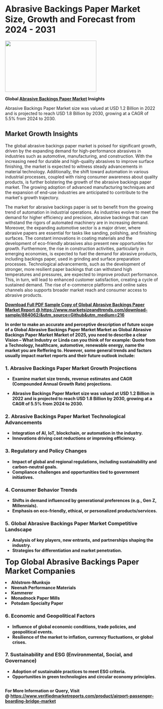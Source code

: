 <H1>Abrasive Backings Paper Market Size, Growth and Forecast from 2024 - 2031</H1><img class="aligncenter size-medium wp-image-584254" src="https://thirdeyenews.in/wp-content/uploads/2024/09/Global-Market-Research-300x168.jpeg" alt="" width="300" height="168" /><p><strong>Global&nbsp;<a href="https://www.marketsizeandtrends.com/download-sample/884062/&amp;utm_source=Github&utm_medium=216">Abrasive Backings Paper Market</a> Insights</strong></p><p>Abrasive Backings Paper Market size was valued at USD 1.2 Billion in 2022 and is projected to reach USD 1.8 Billion by 2030, growing at a CAGR of 5.5% from 2024 to 2030.</p><p><h2>Market Growth Insights</h2> <p>The global abrasive backings paper market is poised for significant growth, driven by the expanding demand for high-performance abrasives in industries such as automotive, manufacturing, and construction. With the increasing need for durable and high-quality abrasives to improve surface finishing, the market is expected to witness steady advancements in material technology. Additionally, the shift toward automation in various industrial processes, coupled with rising consumer awareness about quality products, is further bolstering the growth of the abrasive backings paper market. The growing adoption of advanced manufacturing techniques and the expansion of end-use industries are anticipated to contribute to the market's growth trajectory.</p> <p><strong><a href="#"></a></strong></p> <p>The market for abrasive backings paper is set to benefit from the growing trend of automation in industrial operations. As industries evolve to meet the demand for higher efficiency and precision, abrasive backings that can withstand the rigors of automated machinery are in increasing demand. Moreover, the expanding automotive sector is a major driver, where abrasive papers are essential for tasks like sanding, polishing, and finishing surfaces. The constant innovations in coating materials and the development of eco-friendly abrasives also present new opportunities for growth. Furthermore, the rise in construction activities, particularly in emerging economies, is expected to fuel the demand for abrasive products, including backings paper, used in grinding and surface preparation processes. Technological advancements, such as the development of stronger, more resilient paper backings that can withstand high temperatures and pressures, are expected to improve product performance. This, in turn, will lead to enhanced customer satisfaction, creating a cycle of sustained demand. The rise of e-commerce platforms and online sales channels also supports broader market reach and consumer access to abrasive products. <p><strong><a href="#"></p><p><span class=""><strong>Download Full PDF Sample Copy of Global Abrasive Backings Paper Market Report</strong> @ <a href="https://www.marketsizeandtrends.com/download-sample/884062/&amp;utm_source=Github&utm_medium=216" target="_blank">https://www.marketsizeandtrends.com/download-sample/884062/&amp;utm_source=Github&utm_medium=216</a></span></p><p>In order to make an accurate and perceptive description of future scope of a Global&nbsp;Abrasive Backings Paper Market Market as Global&nbsp;Abrasive Backings Paper Market Market of 2025, you need to describe a clear Vision &ndash; What Industry or Linda can you think of for example: Quote from a Technology, healthcare, automotive, renewable energy, name the market you are Reffering to. However, some general trends and factors usually impact market reports and their future outlook include:</p><h3>1.&nbsp;<strong>Abrasive Backings Paper Market Growth Projections</strong></h3><ul><li>Examine market size trends, revenue estimates and CAGR (Compounded Annual Growth Rate) projections.</li><li><p>Abrasive Backings Paper Market size was valued at USD 1.2 Billion in 2022 and is projected to reach USD 1.8 Billion by 2030, growing at a CAGR of 5.5% from 2024 to 2030.</p></li></ul><h3>2.&nbsp;<strong>Abrasive Backings Paper Market Technological Advancements</strong></h3><ul><li>Integration of AI, IoT, blockchain, or automation in the industry.</li><li>Innovations driving cost reductions or improving efficiency.</li></ul><h3>3.&nbsp;<strong>Regulatory and Policy Changes</strong></h3><ul><li>Impact of global and regional regulations, including sustainability and carbon-neutral goals.</li><li>Compliance challenges and opportunities tied to government initiatives.</li></ul><h3>4.&nbsp;<strong>Consumer Behavior Trends</strong></h3><ul><li>Shifts in demand influenced by generational preferences (e.g., Gen Z, Millennials).</li><li>Emphasis on eco-friendly, ethical, or personalized products/services.</li></ul><h3>5.&nbsp;<strong>Global Abrasive Backings Paper Market Competitive Landscape</strong></h3><ul><li>Analysis of key players, new entrants, and partnerships shaping the industry.</li><li>Strategies for differentiation and market penetration.</li></ul><p data-pm-slice="1 1 []"><span style="color: inherit; font-family: inherit; font-size: 25px;">Top Global Abrasive Backings Paper Market Companies</span></p><div class="" data-test-id=""><p><li>Ahlstrom-Munksjo</li><li> Neenah Performance Materials</li><li> Kammerer</li><li> Monadnock Paper Mills</li><li> Potsdam Specialty Paper</li></p></div><h3>6.&nbsp;<strong>Economic and Geopolitical Factors</strong></h3><ul><li>Influence of global economic conditions, trade policies, and geopolitical events.</li><li>Resilience of the market to inflation, currency fluctuations, or global crises.</li></ul><h3>7.&nbsp;<strong>Sustainability and ESG (Environmental, Social, and Governance)</strong></h3><ul><li>Adoption of sustainable practices to meet ESG criteria.</li><li>Opportunities in green technologies and circular economy principles.</li></ul><h2><strong style="font-size: 14px;">For More Information or Query, Visit @&nbsp;</strong><a style="background-color: #ffffff; font-size: 14px;" href="https://www.marketsizeandtrends.com/report/abrasive-backings-paper-market/" target="_blank">https://www.verifiedmarketreports.com/product/airport-passenger-boarding-bridge-market</a></h2>
